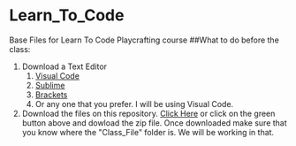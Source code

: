 # Learn_To_Code
 Base Files for Learn To Code Playcrafting course
##What to do before the class:
1. Download a Text Editor  
   1. [Visual Code](https://code.visualstudio.com/)  
   2. [Sublime](https://www.sublimetext.com/)  
   3. [Brackets](http://brackets.io/)  
   4. Or any one that you prefer. I  will be using Visual Code.  
2. Download the files on this repository. [Click Here](https://github.com/mtc9417/Learn_To_Code/archive/master.zip)
or click on the green button above and dowload the zip file. Once downloaded make sure that you know where the
"Class_File" folder is. We will be working in that.

